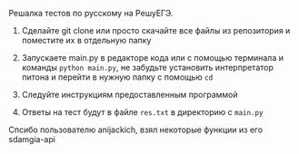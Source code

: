 Решалка тестов по русскому на РешуЕГЭ.

1. Сделайте git clone или просто скачайте все файлы из репозитория и поместите их в отдельную папку

2. Запускаете main.py в редакторе кода или с помощью терминала и команды `python main.py`, не забудьте установить интерпретатор питона и перейти в нужную папку с помощью `cd`

3. Следуйте инструкциям предоставленным программой
4. Ответы на тест будут в файле `res.txt` в директорию с `main.py`

Спсибо пользователю anijackich, взял некоторые функции из его sdamgia-api
